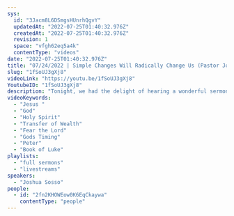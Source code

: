 ```yaml
---
sys:
  id: "3Jacm8L6DSmgsHUnrhQgvY"
  updatedAt: "2022-07-25T01:40:32.976Z"
  createdAt: "2022-07-25T01:40:32.976Z"
  revision: 1
  space: "vfgh62eq5a4k"
  contentType: "videos"
date: "2022-07-25T01:40:32.976Z"
title: "07/24/2022 | Simple Changes Will Radically Change Us (Pastor Joshua Sosso)"
slug: "1fSoUJ3gXj8"
videoLink: "https://youtu.be/1fSoUJ3gXj8"
YoutubeID: "1fSoUJ3gXj8"
description: "Tonight, we had the delight of hearing a wonderful sermon by Pastor Joshua Sosso. He discussed that the first step to wisdom is fear of the Lord. Talking to God should be second nature to us. We should begin everyday by changing our routine and let the Lord lead us. We must be weary of the praises of man because we can fall into the trap of pride. He also mentions about how God's timing is always perfect. Even if the idea is right, it might not be the right time according to God."
videoKeywords:
  - "Jesus "
  - "God"
  - "Holy Spirit"
  - "Transfer of Wealth"
  - "Fear the Lord"
  - "Gods Timing"
  - "Peter"
  - "Book of Luke"
playlists:
  - "full sermons"
  - "livestreams"
speakers:
  - "Joshua Sosso"
people:
  - id: "2fn2KHOWEow0K6EqCkaywa"
    contentType: "people"
---
```

